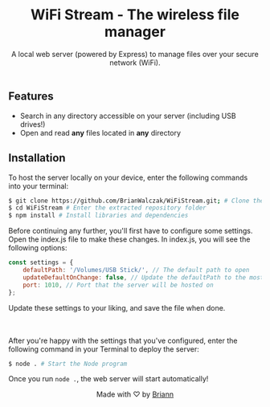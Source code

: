 <h1 align="center">WiFi Stream - The wireless file manager</h1>

<p align="center">A local web server (powered by Express) to manage files over your secure network (WiFi).<br><br></p>

## Features
- Search in any directory accessible on your server (including USB drives!)
- Open and read **any** files located in **any** directory

## Installation
To host the server locally on your device, enter the following commands into your terminal:

```bash
$ git clone https://github.com/BrianWalczak/WiFiStream.git; # Clone the repository from GitHub
$ cd WiFiStream # Enter the extracted repository folder
$ npm install # Install libraries and dependencies
```

Before continuing any further, you'll first have to configure some settings. Open the index.js file to make these changes.
In index.js, you will see the following options:
```js
const settings = {
	defaultPath: '/Volumes/USB Stick/', // The default path to open
	updateDefaultOnChange: false, // Update the defaultPath to the most recent directory file search
	port: 1010, // Port that the server will be hosted on
};
```
Update these settings to your liking, and save the file when done.

<br></br>
After you're happy with the settings that you've configured, enter the following command in your Terminal to deploy the server:
```bash
$ node . # Start the Node program
```
Once you run ``node .``, the web server will start automatically!


  <p align="center">Made with ♡ by <a href="https://www.brianwalczak.com">Briann</a></p>
